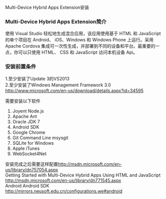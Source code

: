 Multi-Device Hybrid Apps Extension安装

### Multi-Device Hybrid Apps Extension简介  
使用 Visual Studio 轻松地生成混合应用，该应用使用基于 HTML 和 JavaScript 的单个项目在 Android、 iOS、Windows 和 Windows Phone 上运行。采用 Apache Cordova 集成可一次性生成，并部署到不同的设备和平台。最重要的一点，你可以只使用 HTML、 CSS 和 JavaScript 访问本机设备 Api。

### 安装前置条件  
1.至少安装了Update 3的VS2013  
2.至少安装了Windows Management Framework 3.0 <http://www.microsoft.com/en-us/download/details.aspx?id=34595>


需要安装以下软件  
1. Joyent Node.js  
1. Apache Ant  
1. Oracle JDK 7  
1. Android SDK  
1. Google Chrome
1. Git Command Line  msysgit
1. SQLite for Windows  
1. Apple iTunes  
1. WebSocket4Net 
 

安装完成之后需要这样配置<http://msdn.microsoft.com/en-us/library/dn757054.aspx>  
Getting Started with Multi-Device Hybrid Apps Using HTML and JavaScript <http://msdn.microsoft.com/en-us/library/dn771545.aspx>  
Android Android SDK <http://mirrors.neusoft.edu.cn/configurations.we#android>